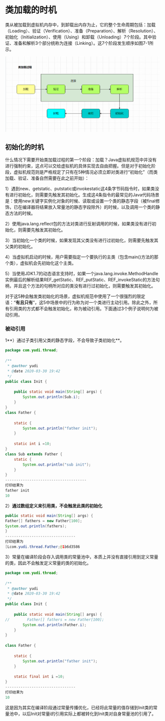 # 类加载的时机

类从被加载到虚拟机内存中，到卸载出内存为止，它的整个生命周期包括：加载（Loading）、验证（Verification）、准备（Preparation）、解析（Resolution）、初始化（Initialization）、使用（Using）和卸载（Unloading）7个阶段。其中验证、准备和解析3个部分统称为连接（Linking）。这7个阶段发生顺序如图7-1所示。

![image-20200330193037830](images/类加载时机-yudi.png)

## 初始化的时机

什么情况下需要开始类加载过程的第一个阶段：加载？Java虚拟机规范中并没有进行强制约束，这点可以交给虚拟机的具体实现去自由把握。但是对于初始化阶段，虚拟机规范则是严格规定了只有在5种情况必须立即对类进行“初始化”（而类加载、验证、准备自然需要在此之前开始）：

1）遇到new、getstatic、putstatic或invokestatic这4条字节码指令时，如果类没有进行初始化，则需要先触发其初始化。生成这4条指令的最常见的Java代码场景是：使用new关键字实例化对象的时候、读取或设置一个类的静态字段（被final修饰，已在编译器将结果放入常量池的静态字段除外）的时候，以及调用一个类的静态方法的时候。

2）使用java.lang.reflect包的方法对类进行反射调用的时候，如果类没有进行初始化，则需要先触发其初始化。

3）当初始化一个类的时候，如果发现其父类没有进行过初始化，则需要先触发其父类的初始化。

4）当虚拟机启动的时候，用户需要指定一个要执行的主类（包含main()方法的那个类），虚拟机会先初始化这个主类。

5）当使用JDK1.7的动态语言支持时，如果一个java.lang.invoke.MethodHandle实例最后的解析结果REF_getStatic、REF_putStatic、REF_invokeStatic的方法句柄，并且这个方法的句柄所对应的类没有进行过初始化，则需要触发其初始化。

对于这5种会触发类初始化的场景，虚拟机规范中使用了一个很强烈的限定语：“**有且只有**”，这5中场景中的行为称为对一个类进行主动引用。除此之外，所有引用类的方式都不会触发初始化，称为被动引用。下面通过3个例子说明何为被动引用。

### 被动引用

1**）通过子类引用父类的静态字段，不会导致子类初始化**。

```java
package com.yudi.thread;

/**
 * @author yudi
 * @date 2020-03-30 19:42
 */
public class Init {

    public static void main(String[] args) {
        System.out.println(Sub.i);
    }
}
class Father {

    static {
        System.out.println("father init");
    }

    static int i =10;
}
class Sub extends Father {
    static {
        System.out.println("sub init");
    }
}
-------------------------------------
打印结果为
father init
10
```

2）**通过数组定义来引用类，不会触发此类的初始化**

```java
public static void main(String[] args) {
Father[] fathers = new Father[100];
System.out.println(fathers);
}
--------------------------------
打印结果为
[Lcom.yudi.thread.Father;@1b6d3586    
```

3）常量在编译阶段会存入调用类的常量池中，本质上并没有直接引用到定义常量的类，因此不会触发定义常量的类的初始化。

```java
package com.yudi.thread;

/**
 * @author yudi
 * @date 2020-03-30 19:42
 */
public class Init {

    public static void main(String[] args) {
//        Father[] fathers = new Father[100];
        System.out.println(Father.i);
    }
}

class Father {

    static {
        System.out.println("father init");
    }

    static final int i =10;
}
--------------------------------
打印结果为
10   
```

这是因为其实在编译阶段通过常量传播优化，已经将此常量的值存储到Init类的常量池中，以后Init对常量i的引用实际上都被转化到Init类对自身常量池的引用了。